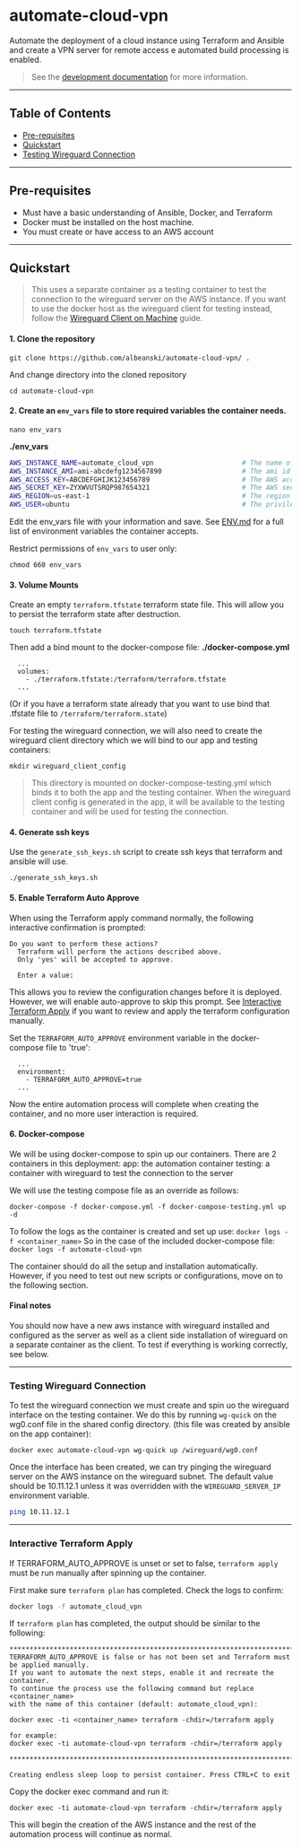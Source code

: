 # automate-cloud-vpn
Automate the deployment of a cloud instance using Terraform and Ansible and create a VPN server for remote access
e automated build processing is enabled.

> See the [development documentation](DEV.md) for more information.

---
## Table of Contents
- [Pre-requisites](#pre-requisites)
- [Quickstart](#quickstart)
- [Testing Wireguard Connection](#testing-wireguard-connection)

---
## Pre-requisites
- Must have a basic understanding of Ansible, Docker, and Terraform
- Docker must be installed on the host machine.
- You must create or have access to an AWS account

---
## Quickstart
> This uses a separate container as a testing container to test the connection to the wireguard server
on the AWS instance. If you want to use the docker host as the wireguard client for testing instead,
follow the [Wireguard Client on Machine](#WIREGUARD_CLIENT_MACHINE.md) guide.

#### 1. Clone the repository
```
git clone https://github.com/albeanski/automate-cloud-vpn/ .
```

And change directory into the cloned repository
```
cd automate-cloud-vpn
```

#### 2. Create an `env_vars` file to store required variables the container needs.
```
nano env_vars
```
**./env_vars**
```bash
AWS_INSTANCE_NAME=automate_cloud_vpn                      # The name of the ec2 instance that will be created. Also creates a tag on the instance: Name=$AWS_INSTANCE_NAME 
AWS_INSTANCE_AMI=ami-abcdefg1234567890                    # The ami id to attach use for the instance
AWS_ACCESS_KEY=ABCDEFGHIJK123456789                       # The AWS access key
AWS_SECRET_KEY=ZYXWVUTSRQP987654321                       # The AWS secret key
AWS_REGION=us-east-1                                      # The region to create the instance in
AWS_USER=ubuntu                                           # The privileged username to use to ssh into the instance
```

Edit the env_vars file with your information and save.
See [ENV.md](ENV.md) for a full list of environment variables the container accepts.

Restrict permissions of `env_vars` to user only:
```
chmod 660 env_vars
```

#### 3. Volume Mounts
Create an empty `terraform.tfstate` terraform state file. This will allow you to persist the terraform state after destruction.
```
touch terraform.tfstate
```
Then add a bind mount to the docker-compose file:
**./docker-compose.yml**
```yanl
  ...
  volumes:
    - ./terraform.tfstate:/terraform/terraform.tfstate
  ...
```
(Or if you have a terraform state already that you want to use bind that .tfstate file to `/terraform/terraform.state`)

For testing the wireguard connection, we will also need to create the wireguard client directory which
we will bind to our app and testing containers:

```
mkdir wireguard_client_config
```

> This directory is mounted on docker-compose-testing.yml which binds it to both the app and the testing
container. When the wireguard client config is generated in the app, it will be available to the
testing container and will be used for testing the connection.

#### 4. Generate ssh keys
Use the `generate_ssh_keys.sh` script to create ssh keys that terraform and ansible will use.
```
./generate_ssh_keys.sh
```

#### 5. Enable Terraform Auto Approve
When using the Terraform apply command normally, the following interactive confirmation is 
prompted:
```
Do you want to perform these actions?
  Terraform will perform the actions described above.
  Only 'yes' will be accepted to approve.

  Enter a value:
```
This allows you to review the configuration changes before it is deployed. However, we will enable 
auto-approve to skip this prompt. See [Interactive Terraform Apply](#interactive-terraform-apply)
if you want to review and apply the terraform configuration manually.

Set the `TERRAFORM_AUTO_APPROVE` environment variable in the docker-compose file to 'true':
```yanl
  ...
  environment:
    - TERRAFORM_AUTO_APPROVE=true
  ...
```
Now the entire automation process will complete when creating the container, and no more user
interaction is required. 
 
#### 6. Docker-compose
We will be using docker-compose to spin up our containers. There are 2 containers in this deployment:
app: the automation container
testing: a container with wireguard to test the connection to the server

We will use the testing compose file as an override as follows:

```
docker-compose -f docker-compose.yml -f docker-compose-testing.yml up -d
```

To follow the logs as the container is created and set up use:
`docker logs -f <container_name>`
So in the case of the included docker-compose file:
`docker logs -f automate-cloud-vpn`

The container should do all the setup and installation automatically. However, if you need to test out new scripts
or configurations, move on to the following section.

#### Final notes
You should now have a new aws instance with wireguard installed and configured as the server as
well as a client side installation of wireguard on a separate container as the client. To test
if everything is working correctly, see below.

---
### Testing Wireguard Connection
To test the wireguard connection we must create and spin uo the wireguard interface on the testing
container. We do this by running `wg-quick` on the wg0.conf file in the shared config directory. 
(this file was created by ansible on the app container):

```
docker exec automate-cloud-vpn wg-quick up /wireguard/wg0.conf
```

Once the interface has been created, we can try pinging the wireguard server on the AWS instance 
on the wireguard subnet. The default value should be 10.11.12.1 unless it was overridden with the 
`WIREGUARD_SERVER_IP` environment variable.

```bash
ping 10.11.12.1
```
---
### Interactive Terraform Apply
If TERRAFORM_AUTO_APPROVE is unset or set to false, `terraform apply` must be run manually after 
spinning up the container.

First make sure `terraform plan` has completed. Check the logs to confirm:
```bash
docker logs -f automate_cloud_vpn
```

If `terraform plan` has completed, the output should be similar to the following:
```
*******************************************************************************************
TERRAFORM_AUTO_APPROVE is false or has not been set and Terraform must be applied manually.
If you want to automate the next steps, enable it and recreate the container.
To continue the process use the following command but replace <container_name>
with the name of this container (default: automate_cloud_vpn):

docker exec -ti <container_name> terraform -chdir=/terraform apply

for example:
docker exec -ti automate-cloud-vpn terraform -chdir=/terraform apply

*******************************************************************************************

Creating endless sleep loop to persist container. Press CTRL+C to exit
```

Copy the docker exec command and run it:
```
docker exec -ti automate-cloud-vpn terraform -chdir=/terraform apply
```

This will begin the creation of the AWS instance and the rest of the
automation process will continue as normal.
